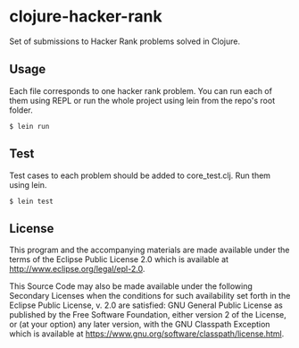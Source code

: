# clojure-hacker-rank

Set of submissions to Hacker Rank problems solved in Clojure.

## Usage

Each file corresponds to one hacker rank problem. You can run each of them using REPL or run the whole project using lein from the repo's root folder.

    $ lein run

## Test

Test cases to each problem should be added to core_test.clj. Run them using lein.

    $ lein test

## License

This program and the accompanying materials are made available under the
terms of the Eclipse Public License 2.0 which is available at
http://www.eclipse.org/legal/epl-2.0.

This Source Code may also be made available under the following Secondary
Licenses when the conditions for such availability set forth in the Eclipse
Public License, v. 2.0 are satisfied: GNU General Public License as published by
the Free Software Foundation, either version 2 of the License, or (at your
option) any later version, with the GNU Classpath Exception which is available
at https://www.gnu.org/software/classpath/license.html.
